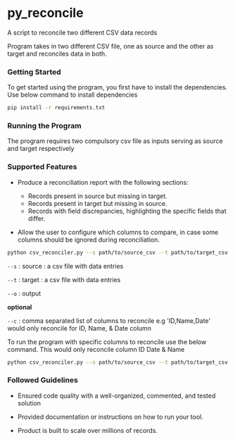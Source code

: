 # py_reconcile
A script to reconcile two different CSV data records 

Program takes in two different CSV file, one as source and the other as target and reconciles data in both.

### Getting Started

To get started using the program, you first have to install the dependencies. Use below command to install dependencies

```bash
pip install -r requirements.txt
```

### Running the Program

The program requires two compulsory csv file as inputs serving as source and target respectively

### Supported Features

- Produce a reconciliation report with the following sections:
    - Records present in source but missing in target.
    - Records present in target but missing in source.
    - Records with field discrepancies, highlighting the specific fields that differ.

- Allow the user to configure which columns to compare, in case some columns should be ignored during reconciliation.


```bash
python csv_reconciler.py --s path/to/source_csv --t path/to/target_csv --o file.csv
```

`--s` : source : a csv file with data entries

`--t` : target : a csv file with data entries

`--o` : output

**optional**

`--c` : comma separated list of columns to reconcile e.g 'ID,Name,Date' would only reconcile for ID,   Name,   & Date column


To run the program with specific columns to reconcile use the below command. This would only reconcile column ID  Date &  Name

```bash
python csv_reconciler.py --s path/to/source_csv --t path/to/target_csv --o file.csv --c "ID,Date,Name"
```

### Followed Guidelines

- Ensured code quality with a well-organized, commented, and
tested solution

- Provided documentation or instructions on how to run your tool.

- Product is built to scale over millions of records.